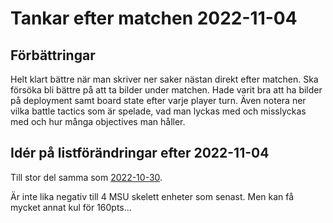 # Tankar efter matchen 2022-11-04

## Förbättringar

Helt klart bättre när man skriver ner saker nästan direkt efter matchen. Ska försöka bli bättre på att ta bilder under matchen. Hade varit bra att ha bilder på deployment samt board state efter varje player turn. Även notera ner vilka battle tactics som är spelade, vad man lyckas med och misslyckas med och hur många objectives man håller. 


## Idér på listförändringar efter 2022-11-04

Till stor del samma som [2022-10-30](../2022-10-30/jone-sbg-listanalys.md). 

Är inte lika negativ till 4 MSU skelett enheter som senast. Men kan få mycket annat kul för 160pts... 